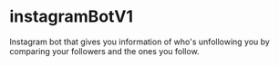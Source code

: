 # instagramBotV1
Instagram bot that gives you information of who's unfollowing you by comparing your followers and the ones you follow.
